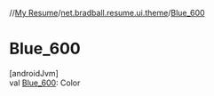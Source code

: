 //[My Resume](../../index.md)/[net.bradball.resume.ui.theme](index.md)/[Blue_600](-blue_600.md)

# Blue_600

[androidJvm]\
val [Blue_600](-blue_600.md): Color
